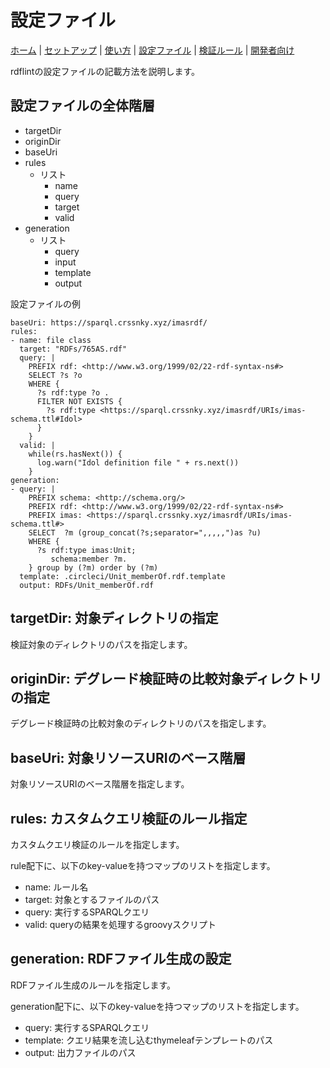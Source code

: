 # 設定ファイル

[ホーム](index.md) |
[セットアップ](setup.md) |
[使い方](usage.md) |
[設定ファイル](config.md) |
[検証ルール](rules.md) |
[開発者向け](developer.md)

rdflintの設定ファイルの記載方法を説明します。

## 設定ファイルの全体階層

- targetDir
- originDir
- baseUri
- rules
   - リスト
      - name
      - query
      - target
      - valid
- generation
   - リスト
      - query
      - input
      - template
      - output

設定ファイルの例

```
baseUri: https://sparql.crssnky.xyz/imasrdf/
rules:
- name: file class
  target: "RDFs/765AS.rdf"
  query: |
    PREFIX rdf: <http://www.w3.org/1999/02/22-rdf-syntax-ns#>
    SELECT ?s ?o
    WHERE {
      ?s rdf:type ?o .
      FILTER NOT EXISTS {
        ?s rdf:type <https://sparql.crssnky.xyz/imasrdf/URIs/imas-schema.ttl#Idol>
      }
    }
  valid: |
    while(rs.hasNext()) {
      log.warn("Idol definition file " + rs.next())
    }
generation:
- query: |
    PREFIX schema: <http://schema.org/>
    PREFIX rdf: <http://www.w3.org/1999/02/22-rdf-syntax-ns#>
    PREFIX imas: <https://sparql.crssnky.xyz/imasrdf/URIs/imas-schema.ttl#>
    SELECT  ?m (group_concat(?s;separator=",,,,,")as ?u)
    WHERE {
      ?s rdf:type imas:Unit;
         schema:member ?m.
    } group by (?m) order by (?m)
  template: .circleci/Unit_memberOf.rdf.template
  output: RDFs/Unit_memberOf.rdf
```

## targetDir: 対象ディレクトリの指定

検証対象のディレクトリのパスを指定します。

## originDir: デグレード検証時の比較対象ディレクトリの指定

デグレード検証時の比較対象のディレクトリのパスを指定します。

## baseUri: 対象リソースURIのベース階層

対象リソースURIのベース階層を指定します。

## rules: カスタムクエリ検証のルール指定

カスタムクエリ検証のルールを指定します。

rule配下に、以下のkey-valueを持つマップのリストを指定します。

- name: ルール名
- target: 対象とするファイルのパス
- query: 実行するSPARQLクエリ
- valid: queryの結果を処理するgroovyスクリプト

## generation: RDFファイル生成の設定

RDFファイル生成のルールを指定します。

generation配下に、以下のkey-valueを持つマップのリストを指定します。

- query: 実行するSPARQLクエリ
- template: クエリ結果を流し込むthymeleafテンプレートのパス
- output: 出力ファイルのパス
